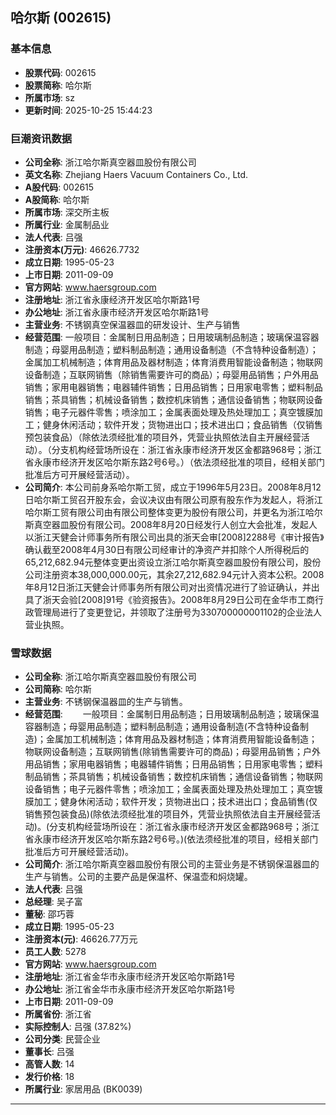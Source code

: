 ## 哈尔斯 (002615)

### 基本信息

- **股票代码**: 002615
- **股票简称**: 哈尔斯
- **所属市场**: sz
- **更新时间**: 2025-10-25 15:44:23

### 巨潮资讯数据

- **公司全称**: 浙江哈尔斯真空器皿股份有限公司
- **英文名称**: Zhejiang Haers Vacuum Containers Co., Ltd.
- **A股代码**: 002615
- **A股简称**: 哈尔斯
- **所属市场**: 深交所主板
- **所属行业**: 金属制品业
- **法人代表**: 吕强
- **注册资本(万元)**: 46626.7732
- **成立日期**: 1995-05-23
- **上市日期**: 2011-09-09
- **官方网站**: www.haersgroup.com
- **注册地址**: 浙江省永康经济开发区哈尔斯路1号
- **办公地址**: 浙江省永康市经济开发区哈尔斯路1号
- **主营业务**: 不锈钢真空保温器皿的研发设计、生产与销售
- **经营范围**: 一般项目：金属制日用品制造；日用玻璃制品制造；玻璃保温容器制造；母婴用品制造；塑料制品制造；通用设备制造（不含特种设备制造）；金属加工机械制造；体育用品及器材制造；体育消费用智能设备制造；物联网设备制造；互联网销售（除销售需要许可的商品）；母婴用品销售；户外用品销售；家用电器销售；电器辅件销售；日用品销售；日用家电零售；塑料制品销售；茶具销售；机械设备销售；数控机床销售；通信设备销售；物联网设备销售；电子元器件零售；喷涂加工；金属表面处理及热处理加工；真空镀膜加工；健身休闲活动；软件开发；货物进出口；技术进出口；食品销售（仅销售预包装食品）（除依法须经批准的项目外，凭营业执照依法自主开展经营活动）。（分支机构经营场所设在：浙江省永康市经济开发区金都路968号；浙江省永康市经济开发区哈尔斯东路2号6号。）（依法须经批准的项目，经相关部门批准后方可开展经营活动）。
- **公司简介**: 本公司前身系哈尔斯工贸，成立于1996年5月23日。2008年8月12日哈尔斯工贸召开股东会，会议决议由有限公司原有股东作为发起人，将浙江哈尔斯工贸有限公司由有限公司整体变更为股份有限公司，并更名为浙江哈尔斯真空器皿股份有限公司。2008年8月20日经发行人创立大会批准，发起人以浙江天健会计师事务所有限公司出具的浙天会审[2008]2288号《审计报告》确认截至2008年4月30日有限公司经审计的净资产并扣除个人所得税后的65,212,682.94元整体变更出资设立浙江哈尔斯真空器皿股份有限公司，股份公司注册资本38,000,000.00元，其余27,212,682.94元计入资本公积。2008年8月12日浙江天健会计师事务所有限公司对出资情况进行了验证确认，并出具了浙天会验[2008]91号《验资报告》。2008年8月29日公司在金华市工商行政管理局进行了变更登记，并领取了注册号为330700000001102的企业法人营业执照。

### 雪球数据

- **公司全称**: 浙江哈尔斯真空器皿股份有限公司
- **公司简称**: 哈尔斯
- **主营业务**: 不锈钢保温器皿的生产与销售。
- **经营范围**: 　　一般项目：金属制日用品制造；日用玻璃制品制造；玻璃保温容器制造；母婴用品制造；塑料制品制造；通用设备制造(不含特种设备制造)；金属加工机械制造；体育用品及器材制造；体育消费用智能设备制造；物联网设备制造；互联网销售(除销售需要许可的商品)；母婴用品销售；户外用品销售；家用电器销售；电器辅件销售；日用品销售；日用家电零售；塑料制品销售；茶具销售；机械设备销售；数控机床销售；通信设备销售；物联网设备销售；电子元器件零售；喷涂加工；金属表面处理及热处理加工；真空镀膜加工；健身休闲活动；软件开发；货物进出口；技术进出口；食品销售(仅销售预包装食品)(除依法须经批准的项目外，凭营业执照依法自主开展经营活动)。(分支机构经营场所设在：浙江省永康市经济开发区金都路968号；浙江省永康市经济开发区哈尔斯东路2号6号。)(依法须经批准的项目，经相关部门批准后方可开展经营活动)。
- **公司简介**: 浙江哈尔斯真空器皿股份有限公司的主营业务是不锈钢保温器皿的生产与销售。公司的主要产品是保温杯、保温壶和焖烧罐。
- **法人代表**: 吕强
- **总经理**: 吴子富
- **董秘**: 邵巧蓉
- **成立日期**: 1995-05-23
- **注册资本(元)**: 46626.77万元
- **员工人数**: 5278
- **官方网站**: www.haersgroup.com
- **注册地址**: 浙江省金华市永康市经济开发区哈尔斯路1号
- **办公地址**: 浙江省金华市永康市经济开发区哈尔斯路1号
- **上市日期**: 2011-09-09
- **所属省份**: 浙江省
- **实际控制人**: 吕强 (37.82%)
- **公司分类**: 民营企业
- **董事长**: 吕强
- **高管人数**: 14
- **发行价格**: 18
- **所属行业**: 家居用品 (BK0039)

---